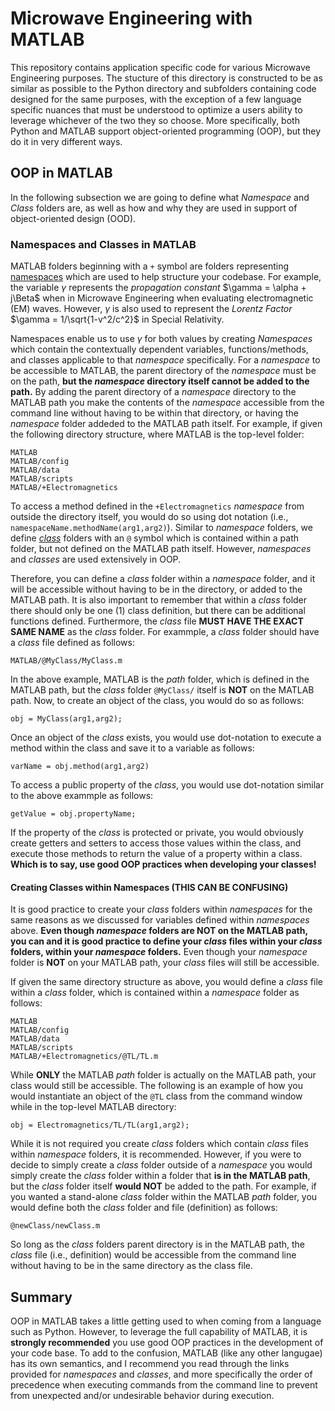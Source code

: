 # Microwave Engineering with MATLAB

This repository contains application specific code for various Microwave Engineering purposes. The stucture of this directory is constructed to be as similar as possible to the Python directory and subfolders containing code designed for the same purposes, with the exception of a few language specific nuances that must be understood to optimize a users ability to leverage whichever of the two they so choose. More specifically, both Python and MATLAB support object-oriented programming (OOP), but they do it in very different ways.

## OOP in MATLAB

In the following subsection we are going to define what *Namespace* and *Class* folders are, as well as how and why they are used in support of object-oriented design (OOD).

### Namespaces and Classes in MATLAB

MATLAB folders beginning with a `+` symbol are folders representing [namespaces](https://www.mathworks.com/help/matlab/matlab_oop/namespaces.html) which are used to help structure your codebase. For example, the variable $\gamma$ represents the *propagation constant* $\gamma = \alpha + j\Beta$ when in Microwave Engineering when evaluating electromagnetic (EM) waves. However, $\gamma$ is also used to represent the *Lorentz Factor* $\gamma = 1/\sqrt{1-v^2/c^2}$ in Special Relativity.

Namespaces enable us to use $\gamma$ for both values by creating *Namespaces* which contain the contextually dependent variables, functions/methods, and classes applicable to that *namespace* specifically. For a *namespace* to be accessible to MATLAB, the parent directory of the *namespace* must be on the path, **but the *namespace* directory itself cannot be added to the path.** By adding the parent directory of a *namespace* directory to the MATLAB path you make the contents of the *namespace* accessible from the command line without having to be within that directory, or having the *namespace* folder addeded to the MATLAB path itself. For example, if given the following directory structure, where MATLAB is the top-level folder:

```text
MATLAB
MATLAB/config
MATLAB/data
MATLAB/scripts
MATLAB/+Electromagnetics
```

To access a method defined in the `+Electromagnetics` *namespace* from outside the directory itself, you would do so using dot notation (i.e., `namespaceName.methodName(arg1,arg2)`). Similar to *namespace* folders, we define [*class*](https://www.mathworks.com/help/matlab/matlab_oop/organizing-classes-in-folders.html) folders with an `@` symbol which is contained within a path folder, but not defined on the MATLAB path itself. However, *namespaces* and *classes* are used extensively in OOP. 

Therefore, you can define a *class* folder within a *namespace* folder, and it will be accessible without having to be in the directory, or added to the MATLAB path. It is also important to remember that within a *class* folder there should only be one (1) class definition, but there can be additional functions defined. Furthermore, the *class* file **MUST HAVE THE EXACT SAME NAME** as the *class* folder. For exammple, a *class* folder should have a *class* file defined as follows:

`MATLAB/@MyClass/MyClass.m`

In the above example, MATLAB is the *path* folder, which is defined in the MATLAB path, but the *class* folder `@MyClass/` itself is **NOT** on the MATLAB path. Now, to create an object of the class, you would do so as follows:

`obj = MyClass(arg1,arg2);`

Once an object of the *class* exists, you would use dot-notation to execute a method within the class and save it to a variable as follows:

`varName = obj.method(arg1,arg2)`

To access a public property of the *class*, you would use dot-notation similar to the above exammple as follows:

`getValue = obj.propertyName;`

If the property of the *class* is protected or private, you would obviously create getters and setters to access those values within the class, and execute those methods to return the value of a property within a class. **Which is to say, use good OOP practices when developing your classes!**

#### Creating Classes within Namespaces (THIS CAN BE CONFUSING)

It is good practice to create your *class* folders within *namespaces* for the same reasons as we discussed for variables defined within *namespaces* above. **Even though *namespace* folders are NOT on the MATLAB path, you can and it is good practice to define your *class* files within your *class* folders, within your *namespace* folders.** Even though your *namespace* folder is **NOT** on your MATLAB path, your *class* files will still be accessible.

If given the same directory structure as above, you would define a *class* file within a *class* folder, which is contained within a *namespace* folder as follows:

```text
MATLAB
MATLAB/config
MATLAB/data
MATLAB/scripts
MATLAB/+Electromagnetics/@TL/TL.m
```

While **ONLY** the MATLAB *path* folder is actually on the MATLAB path, your class would still be accessible. The following is an example of how you would instantiate an object of the `@TL` class from the command window while in the top-level MATLAB directory:

`obj = Electromagnetics/TL/TL(arg1,arg2);`

While it is not required you create *class* folders which contain *class* files within *namespace* folders, it is recommended. However, if you were to decide to simply create a *class* folder outside of a *namespace* you would simply create the *class* folder within a folder that **is in the MATLAB path**, but the *class* folder itself **would NOT** be added to the path. For example, if you wanted a stand-alone *class* folder within the MATLAB *path* folder, you would define both the *class* folder and file (definition) as follows:

`@newClass/newClass.m`

So long as the *class* folders parent directory is in the MATLAB path, the *class* file (i.e., definition) would be accessible from the command line without having to be in the same directory as the class file.

## Summary

OOP in MATLAB takes a little getting used to when coming from a language such as Python. However, to leverage the full capability of MATLAB, it is **strongly recommended** you use good OOP practices in the development of your code base. To add to the confusion, MATLAB (like any other langugae) has its own semantics, and I recommend you read through the links provided for *namespaces* and *classes*, and more specifically the order of precedence when executing commands from the command line to prevent from unexpected and/or undesirable behavior during execution.
